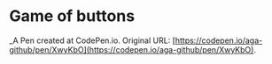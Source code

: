 # Game of buttons  
 _A Pen created at CodePen.io. Original URL: [https://codepen.io/aga-github/pen/XwyKbO](https://codepen.io/aga-github/pen/XwyKbO).

 